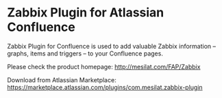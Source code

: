 # Zabbix Plugin for Atlassian Confluence
Zabbix Plugin for Confluence is used to add valuable Zabbix information – graphs, items and triggers – to your Confluence pages.

Please check the product homepage: http://mesilat.com/FAP/Zabbix

Download from Atlassian Marketplace: https://marketplace.atlassian.com/plugins/com.mesilat.zabbix-plugin
